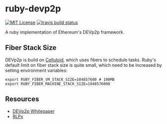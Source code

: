 # ruby-devp2p

[![MIT License](https://img.shields.io/packagist/l/doctrine/orm.svg)](LICENSE)
[![travis build status](https://travis-ci.org/janx/ruby-devp2p.svg?branch=master)](https://travis-ci.org/janx/ruby-devp2p)

A ruby implementation of Ethereum's DEVp2p framework.

## Fiber Stack Size

DEVp2p is build on [Celluloid](https://github.com/celluloid/celluloid/), which
uses fibers to schedule tasks. Ruby's default limit on fiber stack size is quite
small, which need to be increased by setting environment variables:

```
export RUBY_FIBER_VM_STACK_SIZE=104857600 # 100MB
export RUBY_FIBER_MACHINE_STACK_SIZE=1048576000
```

## Resources

* [DEVp2p Whitepaper](https://github.com/ethereum/wiki/wiki/libp2p-Whitepaper)
* [RLPx](https://github.com/ethereum/devp2p/blob/master/rlpx.md)

